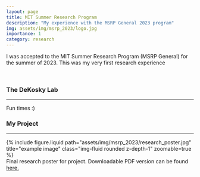 ```yaml
---
layout: page
title: MIT Summer Research Program
description: "My experience with the MSRP General 2023 program"
img: assets/img/msrp_2023/logo.jpg
importance: 1
category: research
---
```


I was accepted to the MIT Summer Research Program (MSRP General) for the summer of 2023.
This was my very first research experience 

<br>

### The DeKosky Lab
<hr>

Fun times :)


### My Project
<hr>

<div class="row">
    <div class="col-sm mt-3 mt-md-0">
        {% include figure.liquid path="assets/img/msrp_2023/research_poster.jpg" title="example image" class="img-fluid rounded z-depth-1" zoomable=true %}
    </div>
</div>
<div class="caption">
    Final research poster for project. Downloadable PDF version can be found <a href="https://drive.google.com/file/d/1_4deKldkGNPtzZWoudZypkzJJf71Shvd/view?usp=sharing">here.</a>
</div>


<br>
<br>